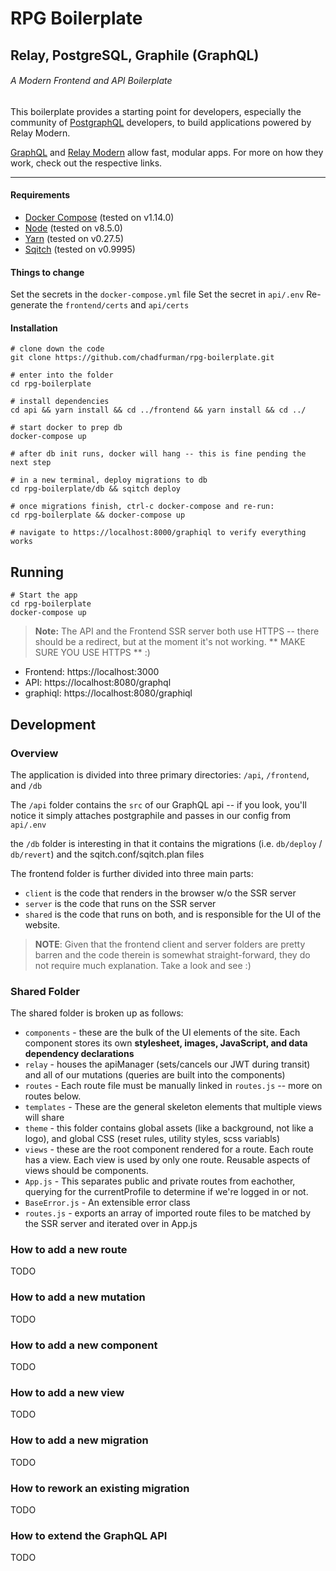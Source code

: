 # RPG Boilerplate
## Relay, PostgreSQL, Graphile (GraphQL)
###### A Modern Frontend and API Boilerplate

This boilerplate provides a starting point for developers, especially the community of [PostgraphQL](https://github.com/calebmer/postgraphql/) developers, to build applications powered by Relay Modern.

[GraphQL](http://graphql.org/) and [Relay Modern](https://facebook.github.io/relay/docs/relay-modern.html) 
allow fast, modular apps.  For more on how they work, check out the respective links.

-----
#### Requirements
* [Docker Compose](https://docs.docker.com/compose/) (tested on v1.14.0)
* [Node](https://nodejs.org) (tested on v8.5.0)
* [Yarn](https://yarnpkg.com) (tested on v0.27.5)
* [Sqitch](https://github.com/theory/sqitch) (tested on v0.9995)

#### Things to change
Set the secrets in the `docker-compose.yml` file
Set the secret in `api/.env`
Re-generate the `frontend/certs` and `api/certs`

#### Installation
```
# clone down the code
git clone https://github.com/chadfurman/rpg-boilerplate.git

# enter into the folder
cd rpg-boilerplate

# install dependencies
cd api && yarn install && cd ../frontend && yarn install && cd ../

# start docker to prep db
docker-compose up 

# after db init runs, docker will hang -- this is fine pending the next step

# in a new terminal, deploy migrations to db
cd rpg-boilerplate/db && sqitch deploy

# once migrations finish, ctrl-c docker-compose and re-run:
cd rpg-boilerplate && docker-compose up 

# navigate to https://localhost:8000/graphiql to verify everything works

```

## Running
```
# Start the app
cd rpg-boilerplate
docker-compose up
```

> **Note:** The API and the Frontend SSR server both use HTTPS -- there should be a redirect, but at the moment it's not working.
> ** MAKE SURE YOU USE HTTPS ** :)

* Frontend: https://localhost:3000
* API: https://localhost:8080/graphql
* graphiql: https://localhost:8080/graphiql


## Development
### Overview
The application is divided into three primary directories: `/api`, `/frontend`, and `/db`

The `/api` folder contains the `src` of our GraphQL api -- if you look, you'll notice it simply attaches postgraphile and passes in our config from `api/.env`

the `/db` folder is interesting in that it contains the migrations (i.e. `db/deploy` / `db/revert`) and the sqitch.conf/sqitch.plan files

The frontend folder is further divided into three main parts: 
* `client` is the code that renders in the browser w/o the SSR server
* `server` is the code that runs on the SSR server
* `shared` is the code that runs on both, and is responsible for the UI of the website.

> **NOTE**: Given that the frontend client and server folders are pretty barren and the code therein is somewhat straight-forward, they do not require much explanation.  Take a look and see :)

### Shared Folder
The shared folder is broken up as follows:
* `components` - these are the bulk of the UI elements of the site.  Each component stores its own **stylesheet, images, JavaScript, and data dependency declarations**
* `relay` - houses the apiManager (sets/cancels our JWT during transit) and all of our mutations (queries are built into the components)
* `routes` - Each route file must be manually linked in `routes.js` -- more on routes below.
* `templates` - These are the general skeleton elements that multiple views will share
* `theme` - this folder contains global assets (like a background, not like a logo), and global CSS (reset rules, utility styles, scss variabls)
* `views` - these are the root component rendered for a route.  Each route has a view.  Each view is used by only one route.  Reusable aspects of views should be components.
* `App.js` - This separates public and private routes from eachother, querying for the currentProfile to determine if we're logged in or not.
* `BaseError.js` - An extensible error class
* `routes.js` - exports an array of imported route files to be matched by the SSR server and iterated over in App.js

### How to add a new route
TODO

### How to add a new mutation
TODO

### How to add a new component
TODO

### How to add a new view
TODO

### How to add a new migration
TODO

### How to rework an existing migration
TODO

### How to extend the GraphQL API
TODO

```
